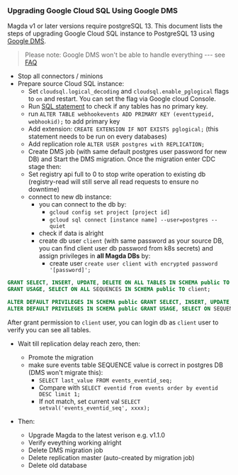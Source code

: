 ### Upgrading Google Cloud SQL Using Google DMS

Magda v1 or later versions require postgreSQL 13. This document lists the steps of upgrading Google Cloud SQL instance to PostgreSQL 13 using [Google DMS](https://cloud.google.com/database-migration).

> Please note: Google DMS won't be able to handle everything --- see [FAQ](https://cloud.google.com/database-migration/docs/postgres/faq)

- Stop all connectors / minions
- Prepare source Cloud SQL instance:
  - Set `cloudsql.logical_decoding` and `cloudsql.enable_pglogical` flags to `on` and restart. You can set the flag via Google cloud Console.
  - Run [SQL statement](https://cloud.google.com/database-migration/docs/postgres/debugging-tools) to check if any tables has no primary key.
  - run `ALTER TABLE webhookevents ADD PRIMARY KEY (eventtypeid, webhookid);` to add primary key
  - Add extension: `CREATE EXTENSION IF NOT EXISTS pglogical;` (this statement needs to be run on every databases)
  - Add replication role `ALTER USER postgres with REPLICATION;`
  - Create DMS job (with same default postgres user password for new DB) and Start the DMS migration. Once the migration enter CDC stage then:
  - Set registry api full to 0 to stop write operation to existing db (registry-read will still serve all read requests to ensure no downtime)
  - connect to new db instance:
    - you can connect to the db by:
      - `gcloud config set project [project id]`
      - `gcloud sql connect [instance name] --user=postgres --quiet`
    - check if data is alright
    - create db user `client` (with same password as your source DB, you can find client user db password from k8s secrets) and assign privileges in **all Magda DBs** by:
      - create user `create user client with encrypted password '[password]';`

```sql
GRANT SELECT, INSERT, UPDATE, DELETE ON ALL TABLES IN SCHEMA public TO client;
GRANT USAGE, SELECT ON ALL SEQUENCES IN SCHEMA public TO client;

ALTER DEFAULT PRIVILEGES IN SCHEMA public GRANT SELECT, INSERT, UPDATE, DELETE ON TABLES TO client;
ALTER DEFAULT PRIVILEGES IN SCHEMA public GRANT USAGE, SELECT ON SEQUENCES TO client;
```

After grant permission to `client` user, you can login db as `client` user to verify you can see all tables.

- Wait till replication delay reach zero, then:

  - Promote the migration
  - make sure events table SEQUENCE value is correct in postgres DB (DMS won't migrate this):
    - `SELECT last_value FROM events_eventid_seq;`
    - Compare with `SELECT eventid from events order by eventid DESC limit 1;`
    - If not match, set current val `SELECT setval('events_eventid_seq', xxxx);`

- Then:
  - Upgrade Magda to the latest verison e.g. v1.1.0
  - Verify eveything working alright
  - Delete DMS migration job
  - Delete replication master (auto-created by migration job)
  - Delete old database
